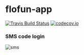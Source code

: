 # flofun-app
[![Travis Build Status](https://travis-ci.org/cpenarrieta/flofun-app.svg?branch=master)](https://travis-ci.org/cpenarrieta/flofun-app)
[![codecov.io](https://codecov.io/gh/cpenarrieta/flofun-app/coverage.svg?branch=master)](https://codecov.io/gh/cpenarrieta/flofun-app?branch=master)

### SMS code login
![sms](https://d2ppvlu71ri8gs.cloudfront.net/items/2Q3i3C1q070W2U1v063y/sms_2.gif)
